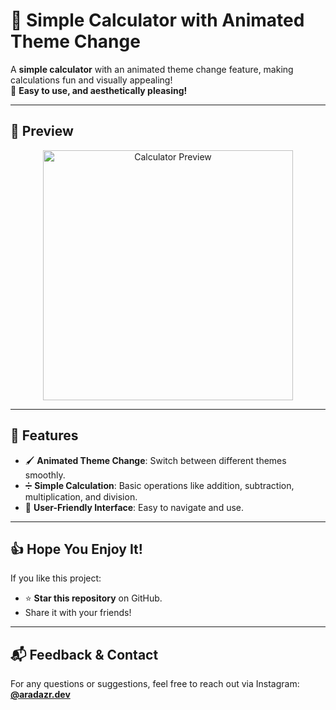 # 🔢 Simple Calculator with Animated Theme Change

A **simple calculator** with an animated theme change feature, making calculations fun and visually appealing!  
🎉 **Easy to use, and aesthetically pleasing!**

---

## 📸 Preview

<div style="text-align: center;">
    <img src="https://github.com/aradazr/calculator/assets/150952102/a073c8a1-a72f-4c62-944f-04ccdb3121fb" alt="Calculator Preview" width="400"/>
</div>

---

## 🚀 Features

- 🖌️ **Animated Theme Change**: Switch between different themes smoothly.
- ➗ **Simple Calculation**: Basic operations like addition, subtraction, multiplication, and division.
- 📱 **User-Friendly Interface**: Easy to navigate and use.

---

## 👍 Hope You Enjoy It!

If you like this project:
- ⭐ **Star this repository** on GitHub.
- Share it with your friends!

---

## 📬 Feedback & Contact

For any questions or suggestions, feel free to reach out via Instagram:  
[**@aradazr.dev**](https://www.instagram.com/aradazr.dev)
